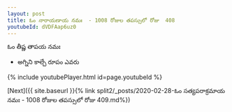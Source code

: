 ```yaml
---
layout: post
title: ఓం నారాయణాయ నమః  - 1008 రోజుల తపస్సులో రోజు  408
youtubeId: dVDFAap6uz0
---
```

 
 
 ఓం తీష్ణ తాపయ నమః  
 
 -  అగ్నిని కాల్చే రూపం ఎవరు 
 
  
 
  
 
 
 
 
 
 


{% include youtubePlayer.html id=page.youtubeId %}
 
[Next]({{ site.baseurl }}{% link  split2/_posts/2020-02-28-ఓం సత్యపరాక్రమాయ నమః  - 1008 రోజుల తపస్సులో రోజు  409.md%})
 
